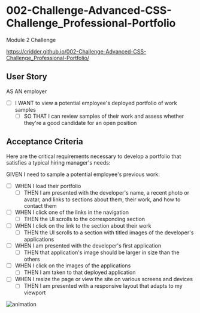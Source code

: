 # 002-Challenge-Advanced-CSS-Challenge_Professional-Portfolio
Module 2 Challenge

https://cridder.github.io/002-Challenge-Advanced-CSS-Challenge_Professional-Portfolio/

## User Story

AS AN employer
- [ ] I WANT to view a potential employee's deployed portfolio of work samples
    - [ ] SO THAT I can review samples of their work and assess whether they're a good candidate for an open position

## Acceptance Criteria
Here are the critical requirements necessary to develop a portfolio that satisfies a typical hiring manager's needs:

GIVEN I need to sample a potential employee's previous work:
- [ ] WHEN I load their portfolio
    - [ ] THEN I am presented with the developer's name, a recent photo or avatar, and links to sections about them, their work, and how to contact them
- [ ] WHEN I click one of the links in the navigation
    - [ ] THEN the UI scrolls to the corresponding section
- [ ] WHEN I click on the link to the section about their work
    - [ ] THEN the UI scrolls to a section with titled images of the developer's applications
- [ ] WHEN I am presented with the developer's first application
    - [ ] THEN that application's image should be larger in size than the others
- [ ] WHEN I click on the images of the applications
    - [ ] THEN I am taken to that deployed application
- [ ] WHEN I resize the page or view the site on various screens and devices
    - [ ] THEN I am presented with a responsive layout that adapts to my viewport

![animation](./assets/images/02-advanced-css-homework-demo.gif)
